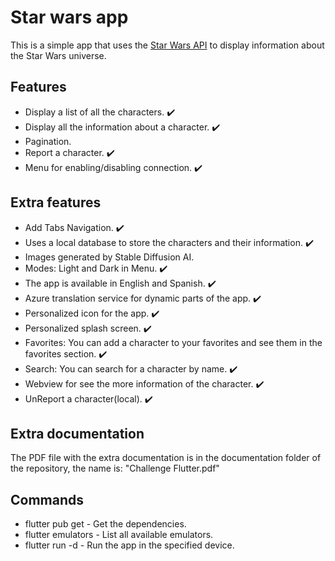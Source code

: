# Star wars app
This is a simple app that uses the [Star Wars API](https://swapi.dev/) to display information about the Star Wars universe.

## Features
- Display a list of all the characters. :heavy_check_mark:
- Display all the information about a character. :heavy_check_mark:
- Pagination.
- Report a character. :heavy_check_mark:
- Menu for enabling/disabling connection. :heavy_check_mark:

## Extra features
- Add Tabs Navigation. :heavy_check_mark:
- Uses a local database to store the characters and their information. :heavy_check_mark:
- Images generated by Stable Diffusion AI.
- Modes: Light and Dark in Menu. :heavy_check_mark:
- The app is available in English and Spanish. :heavy_check_mark:
- Azure translation service for dynamic parts of the app. :heavy_check_mark:
- Personalized icon for the app. :heavy_check_mark:
- Personalized splash screen. :heavy_check_mark:
- Favorites: You can add a character to your favorites and see them in the favorites section. :heavy_check_mark:
- Search: You can search for a character by name. :heavy_check_mark:
- Webview for see the more information of the character. :heavy_check_mark:
- UnReport a character(local). :heavy_check_mark:

## Extra documentation
The PDF file with the extra documentation is in the documentation folder of the repository, the name is: "Challenge Flutter.pdf"

## Commands
- flutter pub get - Get the dependencies.
- flutter emulators - List all available emulators.
- flutter run -d <device> - Run the app in the specified device.
